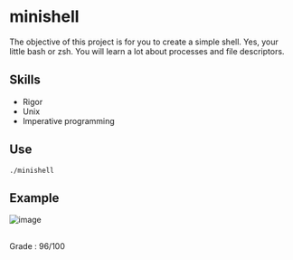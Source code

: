 # minishell

The objective of this project is for you to create a simple shell. Yes, your little bash or zsh. You will learn a lot about processes and file descriptors.

## Skills
* Rigor
* Unix
* Imperative programming

## Use

``./minishell``

## Example
![image](https://user-images.githubusercontent.com/51337012/135822328-305c4446-05e7-441d-8c55-d041f8eab0b9.png)

##
Grade : 96/100

